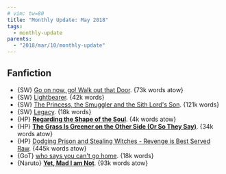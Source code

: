 ```yaml
---
# vim: tw=80
title: "Monthly Update: May 2018"
tags:
  - monthly-update
parents:
  - "2018/mar/10/monthly-update"
---
```


## Fanfiction

 - {SW} [Go on now, go! Walk out that Door](https://archiveofourown.org/works/11670474). {73k words atow}
 - {SW} [Lightbearer](https://archiveofourown.org/works/3613170). {42k words}
 - {SW} [The Princess, the Smuggler and the Sith Lord's Son](https://archiveofourown.org/works/5751661). {121k words}
 - {SW} [Legacy](https://archiveofourown.org/works/3532853). {18k words}
 - {HP} **[Regarding the Shape of the Soul](https://archiveofourown.org/works/14068344)**. {4k words atow}
 - {HP} **[The Grass Is Greener on the Other Side (Or So They Say)](https://archiveofourown.org/works/13360428)**. {34k words atow}
 - {HP} [Dodging Prison and Stealing Witches - Revenge is Best Served Raw](https://archiveofourown.org/works/5058703). {445k words atow}
 - {GoT} [who says you can't go home](https://archiveofourown.org/works/4035976). {18k words}
 - {Naruto} **[Yet, Mad I am Not](https://archiveofourown.org/works/2289335)**. {93k words atow}
